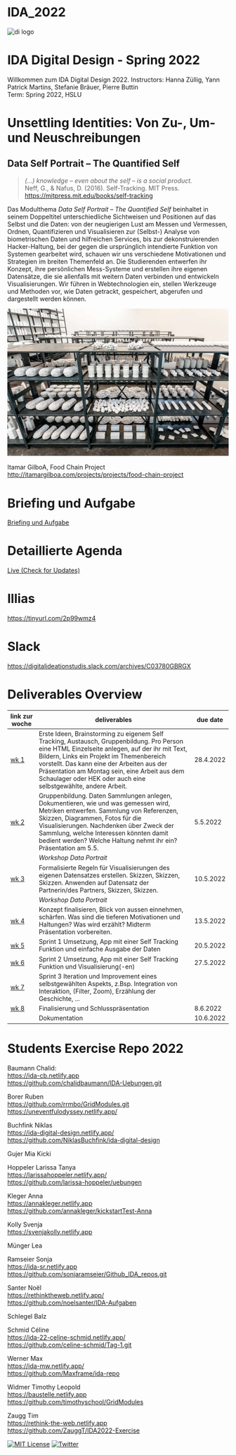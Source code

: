 # IDA_2022

![di logo](https://github.com/digitalideation/comppx_h2001/blob/master/docs/assets/images/di-logo-small.jpg?raw=true "di logo")


# IDA Digital Design - Spring 2022
Willkommen zum IDA Digital Design 2022. 
Instructors: Hanna Züllig, Yann Patrick Martins, Stefanie Bräuer, Pierre Buttin<br/>
Term: Spring 2022, HSLU<br/>

# Unsettling Identities: Von Zu-, Um- und Neuschreibungen
## Data Self Portrait – The Quantified Self
> <i>(...) knowledge – even about the self – is a social product.</i><br/>
Neff, G., & Nafus, D. (2016). Self-Tracking. MIT Press. https://mitpress.mit.edu/books/self-tracking

Das Modulthema <i>Data Self Portrait – The Quantified Self</i> beinhaltet in seinem Doppeltitel unterschiedliche Sichtweisen und Positionen auf das Selbst und die Daten: von der neugierigen Lust am Messen und Vermessen, Ordnen, Quantifizieren und Visualisieren zur (Selbst-) Analyse von biometrischen Daten und hilfreichen Services, bis zur dekonstruierenden Hacker-Haltung, bei der gegen die ursprünglich intendierte Funktion von Systemen gearbeitet wird, schauen wir uns verschiedene Motivationen und Strategien im breiten Themenfeld an. Die Studierenden entwerfen ihr Konzept, ihre persönlichen Mess-Systeme und erstellen ihre eigenen Datensätze, die sie allenfalls mit weitern Daten verbinden und entwickeln Visualisierungen. Wir führen in Webtechnologien ein, stellen Werkzeuge und Methoden vor, wie Daten getrackt, gespeichert, abgerufen und dargestellt werden können. 

![Itamar GilboA](images/FoodChainProject007.jpeg)

Itamar GilboA, Food Chain Project
http://itamargilboa.com/projects/projects/food-chain-project

# Briefing und Aufgabe
<a href="https://github.com/digitalideation/IDA_2022/blob/main/briefing.md">Briefing und Aufgabe</a>

# Detaillierte Agenda 
<a href="https://docs.google.com/spreadsheets/d/1w5nLr8Dm0PPNobIF_FjWWpALHfDbJUTQDhdUSaxg1_Y/edit?usp=sharing">Live (Check for Updates)</a>

# Illias
https://tinyurl.com/2p99wmz4

# Slack
https://digitalideationstudis.slack.com/archives/C03780GBRGX


# Deliverables Overview
| link zur woche  | deliverables  | due date |
|---|---|---|
| <a href="https://github.com/digitalideation/IDA_2022/blob/main/woche1/readme.md">wk 1 </a>| Erste Ideen, Brainstorming zu eigenem Self Tracking, Austausch, Gruppenbildung. Pro Person eine HTML Einzelseite anlegen, auf der ihr mit Text, Bildern, Links ein Projekt im Themenbereich vorstellt. Das kann eine der Arbeiten aus der Präsentation am Montag sein, eine Arbeit aus dem Schaulager oder HEK oder auch eine selbstgewählte, andere Arbeit. |  28.4.2022  | 
| <a href="https://github.com/digitalideation/IDA_2022/blob/main/woche2/readme.md">wk 2 </a>| Gruppenbildung. Daten Sammlungen anlegen, Dokumentieren, wie und was gemessen wird, Metriken entwerfen. Sammlung von Referenzen, Skizzen, Diagrammen, Fotos für die Visualisierungen. Nachdenken über Zweck der Sammlung, welche Interessen könnten damit bedient werden? Welche Haltung nehmt ihr ein? Präsentation am 5.5.|  5.5.2022  | 
|  |  <i>Workshop Data Portrait</i>|  | 
| <a href="https://github.com/digitalideation/IDA_2022/blob/main/woche3/readme.md">wk 3 </a> | Formalisierte Regeln für Visualisierungen des eigenen Datensatzes erstellen. Skizzen, Skizzen, Skizzen. Anwenden auf Datensatz der Partnerin/des Partners, Skizzen, Skizzen.  |  10.5.2022  |   
|  |  <i>Workshop Data Portrait</i>|  | 
| <a href="https://github.com/digitalideation/IDA_2022/blob/main/woche4/readme.md">wk 4 </a>| Konzept finalisieren, Blick von aussen einnehmen, schärfen. Was sind die tieferen Motivationen und Haltungen? Was wird erzählt? Midterm Präsentation vorbereiten.  |  13.5.2022  |   
| <a href="https://github.com/digitalideation/IDA_2022/blob/main/woche5/readme.md">wk 5 </a>| Sprint 1 Umsetzung, App mit einer Self Tracking Funktion und einfache Ausgabe der Daten  |  20.5.2022  |   
| <a href="https://github.com/digitalideation/IDA_2022/blob/main/woche6/readme.md">wk 6 </a>| Sprint 2 Umsetzung, App mit einer Self Tracking Funktion und Visualisierung(-en) |  27.5.2022  |   
| <a href="https://github.com/digitalideation/IDA_2022/blob/main/woche7/readme.md">wk 7 </a>|  Sprint 3 Iteration und Improvement eines selbstgewählten Aspekts, z.Bsp. Integration von Interaktion,  (Filter, Zoom), Erzählung der Geschichte, ...|    |   
| <a href="https://github.com/digitalideation/IDA_2022/blob/main/woche8/readme.md">wk 8 </a>|  Finalisierung und Schlusspräsentation |  8.6.2022  |   
|  |  Dokumentation |  10.6.2022  | 

# Students Exercise Repo 2022
Baumann Chalid:<br>
https://ida-cb.netlify.app<br>
https://github.com/chalidbaumann/IDA-Uebungen.git<br>

Borer Ruben<br>
https://github.com/rrmbo/GridModules.git<br>
https://uneventfulodyssey.netlify.app/<br>

Buchfink Niklas<br>
https://ida-digital-design.netlify.app/<br>
https://github.com/NiklasBuchfink/ida-digital-design<br>


Gujer Mia Kicki<br>

Hoppeler Larissa Tanya<br>
https://larissahoppeler.netlify.app/<br>
https://github.com/larissa-hoppeler/uebungen <br>

Kleger Anna<br>
https://annakleger.netlify.app<br>
https://github.com/annakleger/kickstartTest-Anna<br>

Kolly Svenja<br>
https://svenjakolly.netlify.app<br>

Münger Lea<br>

Ramseier Sonja<br>
https://ida-sr.netlify.app<br>
https://github.com/sonjaramseier/Github_IDA_repos.git

Santer Noël<br>
https://rethinktheweb.netlify.app/<br>
https://github.com/noelsanter/IDA-Aufgaben<br>

Schlegel Balz<br>

Schmid Céline<br>
https://ida-22-celine-schmid.netlify.app/<br>
https://github.com/celine-schmid/Tag-1.git<br>

Werner Max<br>
https://ida-mw.netlify.app/<br>
https://github.com/Maxframe/ida-repo<br>

Widmer Timothy Leopold<br>
https://baustelle.netlify.app<br>
https://github.com/timothyschool/GridModules<br>

Zaugg Tim<br>
https://rethink-the-web.netlify.app<br>
https://github.com/ZauggT/IDA2022-Exercise<br>


[![MIT License](https://img.shields.io/badge/license-MIT-blue.svg)](http://opensource.org/licenses/MIT)
[![Twitter](https://img.shields.io/twitter/url/https/github.com/webslides/webslides.svg?style=social)](https://twitter.com/digideation)

